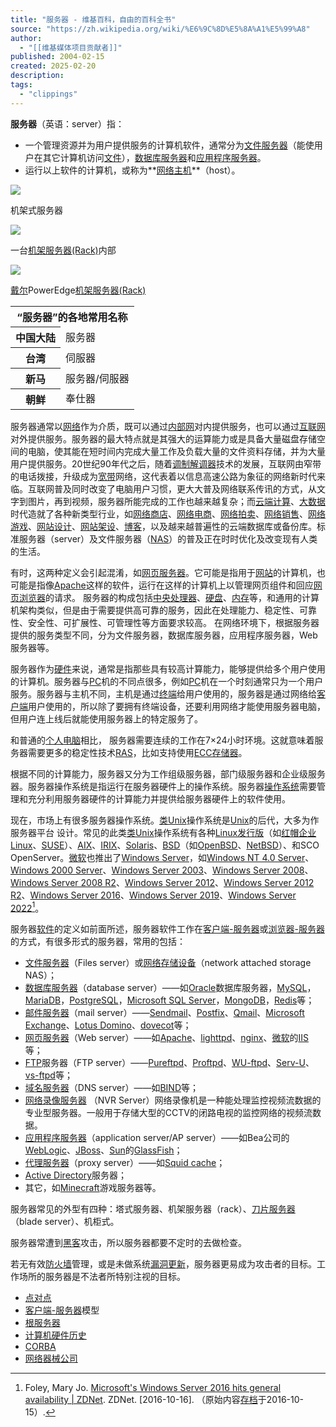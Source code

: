 ```yaml
---
title: "服务器 - 维基百科，自由的百科全书"
source: "https://zh.wikipedia.org/wiki/%E6%9C%8D%E5%8A%A1%E5%99%A8"
author:
  - "[[维基媒体项目贡献者]]"
published: 2004-02-15
created: 2025-02-20
description:
tags:
  - "clippings"
---
```

**服务器**（英语：server）指：

- 一个管理资源并为用户提供服务的计算机软件，通常分为[文件服务器](https://zh.wikipedia.org/wiki/%E6%96%87%E4%BB%B6%E6%9C%8D%E5%8A%A1%E5%99%A8 "文件服务器")（能使用户在其它计算机访问[文件](https://zh.wikipedia.org/wiki/%E6%96%87%E4%BB%B6 "文件")），[数据库服务器](https://zh.wikipedia.org/wiki/%E6%95%B0%E6%8D%AE%E5%BA%93%E6%9C%8D%E5%8A%A1%E5%99%A8 "数据库服务器")和[应用程序服务器](https://zh.wikipedia.org/wiki/%E5%BA%94%E7%94%A8%E7%A8%8B%E5%BA%8F%E6%9C%8D%E5%8A%A1%E5%99%A8 "应用程序服务器")。
- 运行以上软件的计算机，或称为**[网络主机](https://zh.wikipedia.org/wiki/%E4%B8%BB%E6%9C%BA_\(%E7%BD%91%E7%BB%9C\) "主机 (网络)")**（host）。

![](https://upload.wikimedia.org/wikipedia/commons/thumb/f/f5/Rack001.jpg/220px-Rack001.jpg)

机架式服务器

![](https://upload.wikimedia.org/wikipedia/commons/thumb/3/38/Inside_and_Rear_of_Webserver.jpg/220px-Inside_and_Rear_of_Webserver.jpg)

一台[机架服务器(Rack)](https://zh.wikipedia.org/wiki/%E5%88%80%E9%8B%92%E4%BC%BA%E6%9C%8D%E5%99%A8 "刀片服务器")内部

![](https://upload.wikimedia.org/wikipedia/commons/thumb/1/13/Dell_PowerEdge_Servers.jpg/220px-Dell_PowerEdge_Servers.jpg)

[戴尔](https://zh.wikipedia.org/wiki/%E6%88%B4%E7%88%BE "戴尔")PowerEdge[机架服务器(Rack)](https://zh.wikipedia.org/wiki/%E5%88%80%E9%8B%92%E4%BC%BA%E6%9C%8D%E5%99%A8 "刀片服务器")

<table><tbody><tr><th colspan="2">“服务器”的各地常用名称</th></tr><tr><th scope="row">中国大陆</th><td>服务器</td></tr><tr><th scope="row">台湾</th><td>伺服器</td></tr><tr><th scope="row"><span>新马</span></th><td>服务器/伺服器</td></tr><tr><th scope="row">朝鲜</th><td><span>奉仕器</span></td></tr></tbody></table>

服务器通常以[网络](https://zh.wikipedia.org/wiki/%E4%BA%92%E8%81%AF%E7%B6%B2 "互联网")作为介质，既可以通过[内部网](https://zh.wikipedia.org/wiki/Intranet "Intranet")对内提供服务，也可以通过[互联网](https://zh.wikipedia.org/wiki/Internet "Internet")对外提供服务。服务器的最大特点就是其强大的运算能力或是具备大量磁盘存储空间的电脑，使其能在短时间内完成大量工作及负载大量的文件资料存储，并为大量用户提供服务。20世纪90年代之后，随着[调制解调器](https://zh.wikipedia.org/wiki/%E8%B0%83%E5%88%B6%E8%A7%A3%E8%B0%83%E5%99%A8 "调制解调器")技术的发展，互联网由窄带的电话拨接，升级成为[宽带](https://zh.wikipedia.org/wiki/%E5%AF%AC%E9%A0%BB "宽带")网络，这代表着以信息高速公路为象征的网络新时代来临。互联网普及同时改变了电脑用户习惯，更大大普及网络联系传讯的方式，从文字到图片，再到视频，服务器所能完成的工作也越来越复杂；而[云端计算](https://zh.wikipedia.org/wiki/%E9%9B%B2%E7%AB%AF%E8%A8%88%E7%AE%97 "云端计算")、[大数据](https://zh.wikipedia.org/wiki/%E5%A4%A7%E6%95%B8%E6%93%9A "大数据")时代造就了各种新类型行业，如[网络商店](https://zh.wikipedia.org/wiki/%E7%B6%B2%E8%B7%AF%E5%95%86%E5%BA%97 "网络商店")、[网络电商](https://zh.wikipedia.org/w/index.php?title=%E7%B6%B2%E8%B7%AF%E9%9B%BB%E5%95%86&action=edit&redlink=1 "网络电商（页面不存在）")、[网络拍卖](https://zh.wikipedia.org/wiki/%E7%B6%B2%E8%B7%AF%E6%8B%8D%E8%B3%A3 "网络拍卖")、[网络销售](https://zh.wikipedia.org/w/index.php?title=%E7%B6%B2%E8%B7%AF%E9%8A%B7%E5%94%AE&action=edit&redlink=1 "网络销售（页面不存在）")、[网络游戏](https://zh.wikipedia.org/wiki/%E7%B6%B2%E8%B7%AF%E9%81%8A%E6%88%B2 "网络游戏")、[网站设计](https://zh.wikipedia.org/w/index.php?title=%E7%B6%B2%E7%AB%99%E8%A8%AD%E8%A8%88&action=edit&redlink=1 "网站设计（页面不存在）")、[网站架设](https://zh.wikipedia.org/w/index.php?title=%E7%B6%B2%E7%AB%99%E6%9E%B6%E8%A8%AD&action=edit&redlink=1 "网站架设（页面不存在）")、[博客](https://zh.wikipedia.org/wiki/%E7%B6%B2%E8%AA%8C "博客")，以及越来越普遍性的云端数据库或备份库。标准服务器（server）及文件服务器（[NAS](https://zh.wikipedia.org/wiki/%E7%BD%91%E7%BB%9C%E6%8E%A5%E5%85%A5%E6%9C%8D%E5%8A%A1%E5%99%A8 "网络接入服务器")）的普及正在时时优化及改变现有人类的生活。

有时，这两种定义会引起混淆，如[网页服务器](https://zh.wikipedia.org/wiki/%E7%BD%91%E9%A1%B5%E6%9C%8D%E5%8A%A1%E5%99%A8 "网页服务器")。它可能是指用于[网站](https://zh.wikipedia.org/wiki/%E7%BD%91%E7%AB%99 "网站")的计算机，也可能是指像[Apache](https://zh.wikipedia.org/wiki/Apache "Apache")这样的软件，运行在这样的计算机上以管理网页组件和回应[网页浏览器](https://zh.wikipedia.org/wiki/%E7%BD%91%E9%A1%B5%E6%B5%8F%E8%A7%88%E5%99%A8 "网页浏览器")的请求。 服务器的构成包括[中央处理器](https://zh.wikipedia.org/wiki/%E4%B8%AD%E5%A4%AE%E5%A4%84%E7%90%86%E5%99%A8 "中央处理器")、[硬盘](https://zh.wikipedia.org/wiki/%E7%A1%AC%E7%9B%98 "硬盘")、[内存](https://zh.wikipedia.org/wiki/%E5%86%85%E5%AD%98 "内存")等，和通用的计算机架构类似，但是由于需要提供高可靠的服务，因此在处理能力、稳定性、可靠性、安全性、可扩展性、可管理性等方面要求较高。 在网络环境下，根据服务器提供的服务类型不同，分为文件服务器，数据库服务器，应用程序服务器，Web服务器等。

服务器作为[硬件](https://zh.wikipedia.org/wiki/%E8%AE%A1%E7%AE%97%E6%9C%BA%E7%A1%AC%E4%BB%B6 "计算机硬件")来说，通常是指那些具有较高计算能力，能够提供给多个用户使用的计算机。服务器与[PC](https://zh.wikipedia.org/wiki/%E4%B8%AA%E4%BA%BA%E7%94%B5%E8%84%91 "个人电脑")机的不同点很多，例如[PC](https://zh.wikipedia.org/wiki/%E4%B8%AA%E4%BA%BA%E7%94%B5%E8%84%91 "个人电脑")机在一个时刻通常只为一个用户服务。服务器与主机不同，主机是通过[终端](https://zh.wikipedia.org/wiki/%E7%B5%82%E7%AB%AF "终端")给用户使用的，服务器是通过网络给[客户端](https://zh.wikipedia.org/wiki/%E5%AE%A2%E6%88%B7%E7%AB%AF "客户端")用户使用的，所以除了要拥有终端设备，还要利用网络才能使用服务器电脑，但用户连上线后就能使用服务器上的特定服务了。

和普通的[个人电脑](https://zh.wikipedia.org/wiki/%E5%80%8B%E4%BA%BA%E9%9B%BB%E8%85%A6 "个人电脑")相比， 服务器需要连续的工作在7×24小时环境。这就意味着服务器需要更多的稳定性技术[RAS](https://zh.wikipedia.org/wiki/%E5%8F%AF%E9%9D%A0%E6%80%A7%E3%80%81%E5%8F%AF%E7%94%A8%E6%80%A7%E5%92%8C%E5%8F%AF%E7%B6%AD%E8%AD%B7%E6%80%A7 "可靠性、可用性和可维护性")，比如支持使用[ECC存储器](https://zh.wikipedia.org/wiki/%E7%BA%A0%E9%94%99%E5%86%85%E5%AD%98 "纠错内存")。

根据不同的计算能力，服务器又分为工作组级服务器，部门级服务器和企业级服务器。服务器操作系统是指运行在服务器硬件上的操作系统。服务器[操作系统](https://zh.wikipedia.org/wiki/%E6%93%8D%E4%BD%9C%E7%B3%BB%E7%BB%9F "操作系统")需要管理和充分利用服务器硬件的计算能力并提供给服务器硬件上的软件使用。

现在，市场上有很多服务器操作系统。[类Unix](https://zh.wikipedia.org/wiki/%E7%B1%BBUnix "类Unix")操作系统是[Unix](https://zh.wikipedia.org/wiki/Unix "Unix")的后代，大多为作服务器平台 设计。常见的此类[类Unix](https://zh.wikipedia.org/wiki/%E7%B1%BBUnix "类Unix")操作系统有各种[Linux发行版](https://zh.wikipedia.org/wiki/Linux%E5%8F%91%E8%A1%8C%E7%89%88 "Linux发行版")（如[红帽企业Linux](https://zh.wikipedia.org/wiki/Red_Hat_Enterprise_Linux "Red Hat Enterprise Linux")、[SUSE](https://zh.wikipedia.org/wiki/SUSE "SUSE")）、[AIX](https://zh.wikipedia.org/wiki/AIX "AIX")、[IRIX](https://zh.wikipedia.org/wiki/IRIX "IRIX")、[Solaris](https://zh.wikipedia.org/wiki/Solaris "Solaris")、[BSD](https://zh.wikipedia.org/wiki/BSD "BSD")（如[OpenBSD](https://zh.wikipedia.org/wiki/OpenBSD "OpenBSD")、[NetBSD](https://zh.wikipedia.org/wiki/NetBSD "NetBSD")）、和SCO OpenServer。[微软](https://zh.wikipedia.org/wiki/%E5%BE%AE%E8%BD%AF "微软")也推出了[Windows Server](https://zh.wikipedia.org/wiki/Windows_Server "Windows Server")，如[Windows NT 4.0 Server](https://zh.wikipedia.org/wiki/Windows_NT_4.0 "Windows NT 4.0")、[Windows 2000 Server](https://zh.wikipedia.org/wiki/Windows_2000_Server "Windows 2000 Server")、[Windows Server 2003](https://zh.wikipedia.org/wiki/Windows_Server_2003 "Windows Server 2003")、[Windows Server 2008](https://zh.wikipedia.org/wiki/Windows_Server_2008 "Windows Server 2008")、[Windows Server 2008 R2](https://zh.wikipedia.org/wiki/Windows_Server_2008_R2 "Windows Server 2008 R2")、[Windows Server 2012](https://zh.wikipedia.org/wiki/Windows_Server_2012 "Windows Server 2012")、[Windows Server 2012 R2](https://zh.wikipedia.org/wiki/Windows_Server_2012_R2 "Windows Server 2012 R2")、[Windows Server 2016](https://zh.wikipedia.org/wiki/Windows_Server_2016 "Windows Server 2016")、[Windows Server 2019](https://zh.wikipedia.org/wiki/Windows_Server_2019 "Windows Server 2019")、[Windows Server 2022](https://zh.wikipedia.org/wiki/Windows_Server_2022 "Windows Server 2022")[^1]。

服务器[软件](https://zh.wikipedia.org/wiki/%E8%BD%AF%E4%BB%B6 "软件")的定义如前面所述，服务器软件工作在[客户端-服务器](https://zh.wikipedia.org/wiki/%E5%AE%A2%E6%88%B7%E7%AB%AF-%E6%9C%8D%E5%8A%A1%E5%99%A8 "客户端-服务器")或[浏览器-服务器](https://zh.wikipedia.org/wiki/%E6%B5%8F%E8%A7%88%E5%99%A8-%E6%9C%8D%E5%8A%A1%E5%99%A8 "浏览器-服务器")的方式，有很多形式的服务器，常用的包括：

- [文件服务器](https://zh.wikipedia.org/wiki/%E6%96%87%E4%BB%B6%E6%9C%8D%E5%8A%A1%E5%99%A8 "文件服务器")（Files server）或[网络存储设备](https://zh.wikipedia.org/wiki/%E7%B6%B2%E8%B7%AF%E5%84%B2%E5%AD%98%E8%A8%AD%E5%82%99 "网络存储设备")（network attached storage NAS）；
- [数据库服务器](https://zh.wikipedia.org/wiki/%E6%95%B0%E6%8D%AE%E5%BA%93%E6%9C%8D%E5%8A%A1%E5%99%A8 "数据库服务器")（database server）——如[Oracle](https://zh.wikipedia.org/wiki/Oracle "Oracle")数据库服务器，[MySQL](https://zh.wikipedia.org/wiki/MySQL "MySQL")，[MariaDB](https://zh.wikipedia.org/wiki/MariaDB "MariaDB")，[PostgreSQL](https://zh.wikipedia.org/wiki/PostgreSQL "PostgreSQL")，[Microsoft SQL Server](https://zh.wikipedia.org/wiki/Microsoft_SQL_Server "Microsoft SQL Server")，[MongoDB](https://zh.wikipedia.org/wiki/MongoDB "MongoDB")，[Redis](https://zh.wikipedia.org/wiki/Redis "Redis")等；
- [邮件服务器](https://zh.wikipedia.org/wiki/%E9%82%AE%E4%BB%B6%E6%9C%8D%E5%8A%A1%E5%99%A8 "邮件服务器")（mail server）——[Sendmail](https://zh.wikipedia.org/wiki/Sendmail "Sendmail")、[Postfix](https://zh.wikipedia.org/wiki/Postfix "Postfix")、[Qmail](https://zh.wikipedia.org/wiki/Qmail "Qmail")、[Microsoft Exchange](https://zh.wikipedia.org/wiki/Microsoft_Exchange "Microsoft Exchange")、[Lotus Domino](https://zh.wikipedia.org/wiki/Lotus_Domino "Lotus Domino")、[dovecot](https://zh.wikipedia.org/w/index.php?title=Dovecot&action=edit&redlink=1 "Dovecot（页面不存在）")等；
- [网页服务器](https://zh.wikipedia.org/wiki/%E7%B6%B2%E9%A0%81%E4%BC%BA%E6%9C%8D%E5%99%A8 "网页服务器")（Web server）——如[Apache](https://zh.wikipedia.org/wiki/Apache "Apache")、[lighttpd](https://zh.wikipedia.org/wiki/Lighttpd "Lighttpd")、[nginx](https://zh.wikipedia.org/wiki/Nginx "Nginx")、[微软](https://zh.wikipedia.org/wiki/%E5%BE%AE%E8%BD%AF "微软")的[IIS](https://zh.wikipedia.org/wiki/Internet_Information_Server "Internet Information Server")等；
- [FTP](https://zh.wikipedia.org/wiki/%E6%96%87%E4%BB%B6%E4%BC%A0%E8%BE%93%E5%8D%8F%E8%AE%AE "文件传输协议")服务器（FTP server）——[Pureftpd](https://zh.wikipedia.org/w/index.php?title=Pureftpd&action=edit&redlink=1 "Pureftpd（页面不存在）")、[Proftpd](https://zh.wikipedia.org/w/index.php?title=Proftpd&action=edit&redlink=1 "Proftpd（页面不存在）")、[WU-ftpd](https://zh.wikipedia.org/w/index.php?title=WU-ftpd&action=edit&redlink=1 "WU-ftpd（页面不存在）")、[Serv-U](https://zh.wikipedia.org/w/index.php?title=Serv-U&action=edit&redlink=1 "Serv-U（页面不存在）")、[vs-ftpd](https://zh.wikipedia.org/w/index.php?title=Vs-ftpd&action=edit&redlink=1 "Vs-ftpd（页面不存在）")等；
- [域名服务器](https://zh.wikipedia.org/wiki/%E5%9F%9F%E5%90%8D%E6%9C%8D%E5%8A%A1%E5%99%A8 "域名服务器")（DNS server）——如[BIND](https://zh.wikipedia.org/wiki/BIND "BIND")等；
- [网络录像服务器](https://zh.wikipedia.org/w/index.php?title=%E7%BD%91%E7%BB%9C%E5%BD%95%E5%83%8F%E6%9C%8D%E5%8A%A1%E5%99%A8&action=edit&redlink=1 "网络录像服务器（页面不存在）") （NVR Server）网络录像机是一种能处理监控视频流数据的专业型服务器。一般用于存储大型的CCTV的闭路电视的监控网络的视频流数据。
- [应用程序服务器](https://zh.wikipedia.org/wiki/%E6%87%89%E7%94%A8%E7%A8%8B%E5%BC%8F%E4%BC%BA%E6%9C%8D%E5%99%A8 "应用程序服务器")（application server/AP server）——如Bea公司的[WebLogic](https://zh.wikipedia.org/wiki/WebLogic "WebLogic")、[JBoss](https://zh.wikipedia.org/wiki/JBoss "JBoss")、[Sun](https://zh.wikipedia.org/wiki/%E6%98%87%E9%99%BD%E9%9B%BB%E8%85%A6 "Sun微系统")的[GlassFish](https://zh.wikipedia.org/wiki/GlassFish "GlassFish")；
- [代理服务器](https://zh.wikipedia.org/wiki/%E4%BB%A3%E7%90%86%E6%9C%8D%E5%8A%A1%E5%99%A8 "代理服务器")（proxy server）——如[Squid cache](https://zh.wikipedia.org/wiki/Squid_cache "Squid cache")；
- [Active Directory](https://zh.wikipedia.org/wiki/Active_Directory "Active Directory")服务器；
- 其它，如[Minecraft](https://zh.wikipedia.org/wiki/Minecraft "Minecraft")游戏服务器等。

服务器常见的外型有四种：塔式服务器、机架服务器（rack）、[刀片服务器](https://zh.wikipedia.org/wiki/%E5%88%80%E9%8B%92%E4%BC%BA%E6%9C%8D%E5%99%A8 "刀片服务器")（blade server）、机柜式。

服务器常遭到[黑客](https://zh.wikipedia.org/wiki/%E9%A7%AD%E5%AE%A2 "黑客")攻击，所以服务器都要不定时的去做检查。

若无有效[防火墙](https://zh.wikipedia.org/wiki/%E9%98%B2%E7%81%AB%E7%89%86 "防火墙")管理，或是未做系统[漏洞](https://zh.wikipedia.org/wiki/%E6%BC%8F%E6%B4%9E "漏洞")[更新](https://zh.wikipedia.org/wiki/%E6%9B%B4%E6%96%B0 "更新")，服务器更易成为攻击者的目标。工作场所的服务器是不法者所特别注视的目标。

- [点对点](https://zh.wikipedia.org/wiki/%E7%82%B9%E5%AF%B9%E7%82%B9 "点对点")
- [客户端-服务器](https://zh.wikipedia.org/wiki/%E5%AE%A2%E6%88%B7%E7%AB%AF-%E6%9C%8D%E5%8A%A1%E5%99%A8 "客户端-服务器")模型
- [根服务器](https://zh.wikipedia.org/wiki/%E6%A0%B9%E6%9C%8D%E5%8A%A1%E5%99%A8 "根服务器")
- [计算机硬件历史](https://zh.wikipedia.org/wiki/%E8%AE%A1%E7%AE%97%E6%9C%BA%E7%A1%AC%E4%BB%B6%E5%8E%86%E5%8F%B2 "计算机硬件历史")
- [CORBA](https://zh.wikipedia.org/wiki/CORBA "CORBA")
- [网络器械公司](https://zh.wikipedia.org/wiki/%E7%B6%B2%E7%B5%A1%E5%99%A8%E6%A2%B0%E5%85%AC%E5%8F%B8 "网络器械公司")

[^1]: Foley, Mary Jo. [Microsoft's Windows Server 2016 hits general availability | ZDNet](https://www.zdnet.com/article/microsofts-windows-server-2016-hits-general-availability/). ZDNet. \[2016-10-16\]. （原始内容[存档](https://web.archive.org/web/20161015034432/http://www.zdnet.com/article/microsofts-windows-server-2016-hits-general-availability/)于2016-10-15）.